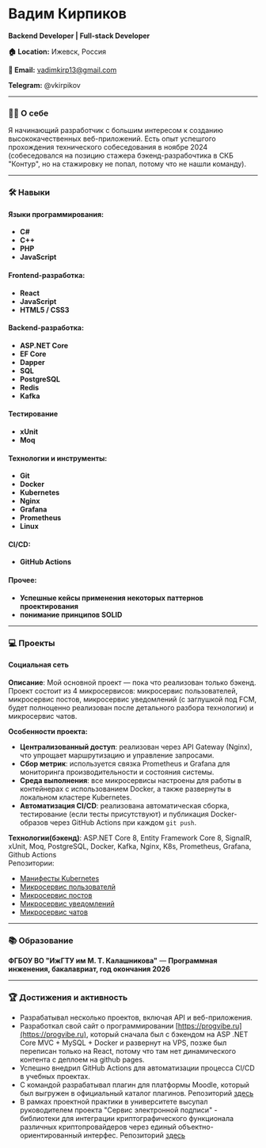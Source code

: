 # **Вадим Кирпиков**  
**Backend Developer | Full-stack Developer**  

**🏠 Location:** Ижевск, Россия

**📧 Email:** vadimkirp13@gmail.com

**Telegram:** @vkirpikov

---

### **👨‍💻 О себе**  
Я начинающий разработчик с большим интересом к созданию высококачественных веб-приложений. Есть опыт успешгого прохождения технического собеседования в ноябре 2024 (собеседовался на позицию стажера бэкенд-разрабочтика в СКБ "Контур", но на стажировку не попал, потому что не нашли команду).

---

### **🛠️ Навыки**

#### **Языки программирования:**  
- **C#**
- **C++**
- **PHP**
- **JavaScript**

#### **Frontend-разработка:**  
- **React**
- **JavaScript** 
- **HTML5 / CSS3**

#### **Backend-разработка:**  
- **ASP.NET Core**  
- **EF Core** 
- **Dapper**
- **SQL** 
- **PostgreSQL**
- **Redis**  
- **Kafka**

#### **Тестирование**
- **xUnit**
- **Moq**

#### **Технологии и инструменты:**  
- **Git**
- **Docker** 
- **Kubernetes**
- **Nginx**  
- **Grafana**  
- **Prometheus**
- **Linux**
  
#### **CI/CD:**  
- **GitHub Actions**

#### **Прочее:** 
- **Успешные кейсы применения некоторых паттернов проектирования**
- **понимание принципов SOLID**
---

### **💻 Проекты**

#### **Социальная сеть**  
**Описание**: Мой основной проект — пока что реализован только бэкенд. Проект состоит из 4 микросервисов: микросервис пользователей, микросервис постов, микросервис уведомлений (с заглушкой под FCM, будет полноценно реализован после детального разбора технологии) и микросервис чатов. 

**Особенности проекта:**  
- **Централизованный доступ**: реализован через API Gateway (Nginx), что упрощает маршрутизацию и управление запросами.  
- **Сбор метрик**: используется связка Prometheus и Grafana для мониторинга производительности и состояния системы.  
- **Среда выполнения**: все микросервисы настроены для работы в контейнерах с использованием Docker, а также развернуты в локальном кластере Kubernetes.  
- **Автоматизация CI/CD**: реализована автоматическая сборка, тестирование (если тесты присутствуют) и публикация Docker-образов через GitHub Actions при каждом `git push`.
  
**Технологии(бэкенд)**: ASP.NET Core 8, Entity Framework Core 8, SignalR, xUnit, Moq, PostgreSQL, Docker, Kafka, Nginx, K8s, Prometheus, Grafana, Github Actions  
Репозитории:
- [Манифесты Kubernetes](https://github.com/vadimkirpikov/cs-sn-api-k8s)
- [Микросервис пользователй](https://github.com/vadimkirpikov/cs-user-service)
- [Микросервис постов](https://github.com/vadimkirpikov/cs-post-api)
- [Микросервис уведомлений](https://github.com/vadimkirpikov/cs-notification-service)
- [Микросервис чатов](https://github.com/vadimkirpikov/cs-chat-service)

---

### **📚 Образование**

**ФГБОУ ВО "ИжГТУ им М. Т. Калашникова"** — **Программная инженения, бакалавриат, год окончания 2026**  

---

### **🏆 Достижения и активность**
- Разрабатывал несколько проектов, включая API и веб-приложения.
- Разработкал свой сайт о программировании [https://progvibe.ru](https://progvibe.ru), который сначала был с бэкендом на ASP .NET Core MVC + MySQL + Docker и развернут на VPS, позже был переписан только на React, потому что там нет динамического контента с деплоем на github pages.
- Успешно внедрил GitHub Actions для автоматизации процесса CI/CD в учебных проектах.
- С командой разрабатывал плагин для платформы Moodle, который был выгружен в официальный каталог плагинов. Репозиторий [здесь](https://github.com/watasm/moodle-mod_bacs)
- В рамках проектной практики в университете высупал руководителем проекта "Сервис электронной подписи" - библиотеки для интеграции криптографического функционала различных криптопровайдеров через единый объектно-ориентированный интерфес. Репозиторий [здесь](https://github.com/DanielReker/crypto-framework)
  
